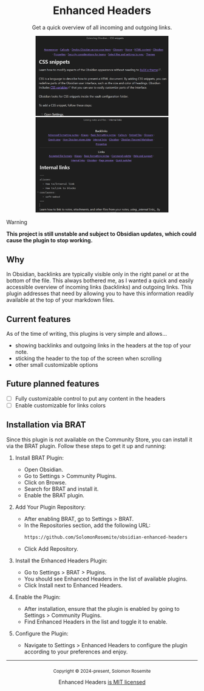 <p align="center">
  <h1 align="center">Enhanced Headers</h1>
  <p align="center">Get a quick overview of all incoming and outgoing links.</p>
</p>

<p align="center">
  <img src="https://github.com/SolomonRosemite/obsidian-enhanced-headers/blob/stable/assets/2.png?raw=true" width="350" />
  <img src="https://github.com/SolomonRosemite/obsidian-enhanced-headers/blob/stable/assets/1.png?raw=true" width="350" />
</p>

> [!WARNING]
> **This project is still unstable and subject to Obsidian updates, which could cause the plugin to stop working.**

## Why
In Obsidian, backlinks are typically visible only in the right panel or at the bottom of the file. This always bothered me, as I wanted a quick and easily accessible overview of incoming links (backlinks) and outgoing links. This plugin addresses that need by allowing you to have this information readily available at the top of your markdown files.

## Current features

As of the time of writing, this plugins is very simple and allows...

- showing backlinks and outgoing links in the headers at the top of your note.
- sticking the header to the top of the screen when scrolling
- other small customizable options

## Future planned features

- [ ] Fully customizable control to put any content in the headers
- [ ] Enable customizable for links colors

## Installation via BRAT
Since this plugin is not available on the Community Store, you can install it via the BRAT plugin. Follow these steps to get it up and running:

1. Install BRAT Plugin:
	- Open Obsidian.
	- Go to Settings > Community Plugins.
	- Click on Browse.
	- Search for BRAT and install it.
	- Enable the BRAT plugin.

2. Add Your Plugin Repository:
	- After enabling BRAT, go to Settings > BRAT.
	- In the Repositories section, add the following URL:
		```bash
		https://github.com/SolomonRosemite/obsidian-enhanced-headers
		```
	- Click Add Repository.

3. Install the Enhanced Headers Plugin:
	- Go to Settings > BRAT > Plugins.
	- You should see Enhanced Headers in the list of available plugins.
	- Click Install next to Enhanced Headers.

4. Enable the Plugin:
	- After installation, ensure that the plugin is enabled by going to Settings > Community Plugins.
	- Find Enhanced Headers in the list and toggle it to enable.

5. Configure the Plugin:
	- Navigate to Settings > Enhanced Headers to configure the plugin according to your preferences and enjoy.

<hr>

<p align="center">
<sub>Copyright © 2024-present, Solomon Rosemite</sub>
</p>
<p align="center">Enhanced Headers <a href="https://github.com/SolomonRosemite/obsidian-enhanced-headers/blob/stable/LICENSE">is MIT licensed</a>
</p>
